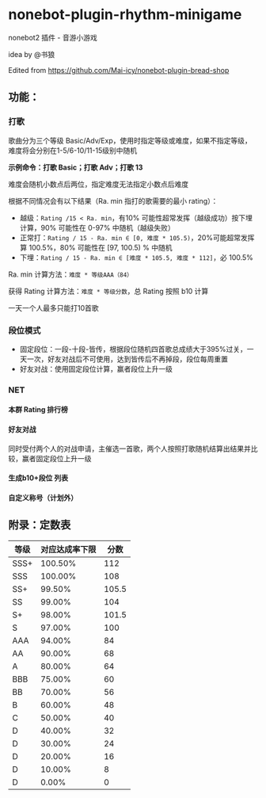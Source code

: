 # nonebot-plugin-rhythm-minigame
nonebot2 插件 - 音游小游戏

idea by @书狼

Edited from https://github.com/Mai-icy/nonebot-plugin-bread-shop

## 功能：
### 打歌

歌曲分为三个等级 Basic/Adv/Exp，使用时指定等级或难度，如果不指定等级，难度将会分别在1-5/6-10/11-15级别中随机

**示例命令：打歌 Basic；打歌 Adv；打歌 13**

难度会随机小数点后两位，指定难度无法指定小数点后难度

根据不同情况会有以下结果（Ra. min 指打的歌需要的最小 rating）：

- 越级：``Rating /15 < Ra. min``，有10% 可能性超常发挥（越级成功）按下埋计算，90% 可能性在 0-97% 中随机（越级失败）
- 正常打：``Rating / 15 - Ra. min ∈ [0, 难度 * 105.5)``，20%可能超常发挥算 100.5%，80% 可能性在 [97, 100.5) % 中随机
- 下埋：``Rating / 15 - Ra. min ∈ [难度 * 105.5, 难度 * 112]``，必 100.5%

Ra. min 计算方法：``难度 * 等级AAA（84）``

获得 Rating 计算方法：``难度 * 等级分数``，总 Rating 按照 b10 计算

一天一个人最多只能打10首歌
### 段位模式

- 固定段位：一段-十段-皆传，根据段位随机四首歌总成绩大于395%过关，一天一次，好友对战后不可使用，达到皆传后不再掉段，段位每周重置
- 好友对战：使用固定段位计算，赢者段位上升一级
### NET

#### 本群 Rating 排行榜
#### 好友对战 

同时受付两个人的对战申请，主催选一首歌，两个人按照打歌随机结算出结果并比较，赢者固定段位上升一级
#### 生成b10+段位 列表

#### 自定义称号（计划外）
## 附录：定数表

| 等级   | 对应达成率下限 | 分数    |
|------|---------|-------|
| SSS+ | 100.50% | 112   |
| SSS  | 100.00% | 108   |
| SS+  | 99.50%  | 105.5 |
| SS   | 99.00%  | 104   |
| S+   | 98.00%  | 101.5 |
| S    | 97.00%  | 100   |
| AAA  | 94.00%  | 84    |
| AA   | 90.00%  | 68    |
| A    | 80.00%  | 64    |
| BBB  | 75.00%  | 60    |
| BB   | 70.00%  | 56    |
| B    | 60.00%  | 48    |
| C    | 50.00%  | 40    |
| D    | 40.00%  | 32    |
| D    | 30.00%  | 24    |
| D    | 20.00%  | 16    |
| D    | 10.00%  | 8     |
| D    | 0.00%   | 0     |
